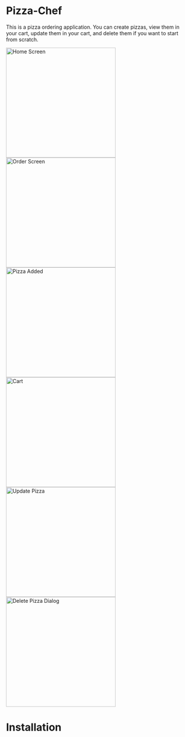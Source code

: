 # Pizza-Chef
This is a pizza ordering application. You can create pizzas, view them in your cart, update them in your cart, and delete them if you want to start from scratch.

<div style="display: flex; justify-content: space-between; flex-wrap: wrap;">
  <img src="assets/flutter_04.png" alt="Home Screen" width="300"/>
  <img src="assets/flutter_03.png" alt="Order Screen" width="300"/>
  <img src="assets/flutter_09.png" alt="Pizza Added" width="300"/>
  <img src="assets/flutter_10.png" alt="Cart" width="300"/>
  <img src="assets/flutter_11.png" alt="Update Pizza" width="300"/>
  <img src="assets/flutter_12.png" alt="Delete Pizza Dialog" width="300"/>
</div>





# Installation

